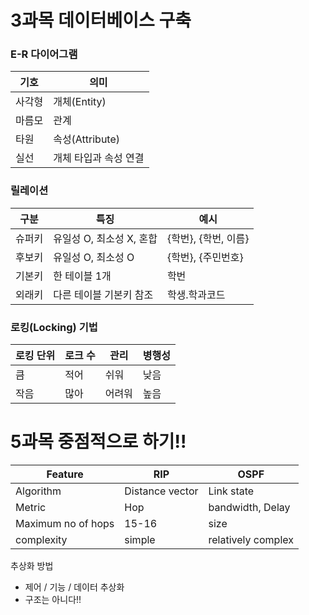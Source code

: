 # 3과목 데이터베이스 구축

### E-R 다이어그램

| 기호 | 의미 |
| --- | --- |
| 사각형 | 개체(Entity) |
| 마름모 | 관계 |
| 타원 | 속성(Attribute) |
| 실선 | 개체 타입과 속성 연결 |

### 릴레이션

| 구분 | 특징 | 예시 |
| --- | --- | --- |
| 슈퍼키 | 유일성 O, 최소성 X, 혼합 | {학번}, {학번, 이름} |
| 후보키 | 유일성 O, 최소성 O | {학번}, {주민번호} |
| 기본키 | 한 테이블 1개 | 학번 |
| 외래키 | 다른 테이블 기본키 참조 | 학생.학과코드 |

### 로킹(Locking) 기법

| 로킹 단위 | 로크 수 | 관리 | 병행성 |
| --- | --- | --- | --- |
| 큼 | 적어 | 쉬워 | 낮음 |
| 작음 | 많아 | 어려워 | 높음 |

# 5과목 중점적으로 하기!!

| Feature | RIP | OSPF |
| --- | --- | --- |
| Algorithm | Distance vector | Link state |
| Metric | Hop | bandwidth, Delay |
| Maximum no of hops | 15-16 | size |
| complexity | simple | relatively complex |

추상화 방법

- 제어 / 기능 / 데이터 추상화
- 구조는 아니다!!
